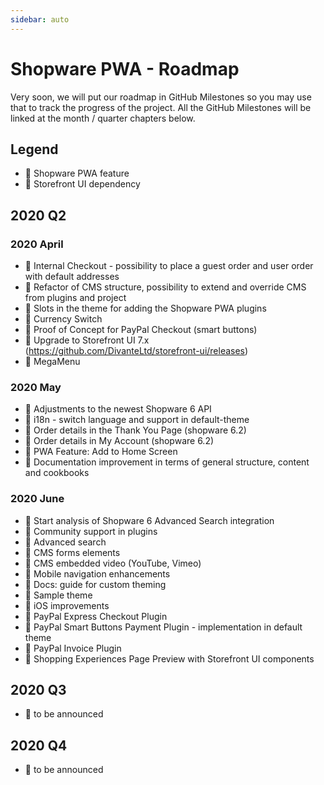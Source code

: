 ```yaml
---
sidebar: auto
---
```


# Shopware PWA - Roadmap

Very soon, we will put our roadmap in GitHub Milestones so you may use that to track the progress of the project. All the GitHub Milestones will be linked at the month / quarter chapters below.

## Legend

* :blue_heart: Shopware PWA feature
* :green_heart: Storefront UI dependency

## 2020 Q2 

### 2020 April

* :blue_heart: Internal Checkout - possibility to place a guest order and user order with default addresses
* :blue_heart: Refactor of CMS structure, possibility to extend and override CMS from plugins and project
* :blue_heart: Slots in the theme for adding the Shopware PWA plugins
* :blue_heart: Currency Switch
* :blue_heart: Proof of Concept for PayPal Checkout (smart buttons)
* :green_heart: Upgrade to Storefront UI 7.x (https://github.com/DivanteLtd/storefront-ui/releases)
* :green_heart: MegaMenu

### 2020 May

* :blue_heart: Adjustments to the newest Shopware 6 API
* :blue_heart: i18n - switch language and support in default-theme
* :blue_heart: Order details in the Thank You Page (shopware 6.2)
* :blue_heart: Order details in My Account (shopware 6.2)
* :blue_heart: PWA Feature: Add to Home Screen
* :blue_heart: Documentation improvement in terms of general structure, content and cookbooks

### 2020 June

* :blue_heart: Start analysis of Shopware 6 Advanced Search integration
* :blue_heart: Community support in plugins
* :blue_heart: Advanced search
* :blue_heart: CMS forms elements
* :green_heart: CMS embedded video (YouTube, Vimeo)
* :blue_heart: Mobile navigation enhancements
* :blue_heart: Docs: guide for custom theming
* :blue_heart: Sample theme
* :blue_heart: iOS improvements
* :blue_heart: PayPal Express Checkout Plugin
* :blue_heart: PayPal Smart Buttons Payment Plugin - implementation in default theme
* :blue_heart: PayPal Invoice Plugin
* :blue_heart: Shopping Experiences Page Preview with Storefront UI components

## 2020 Q3

* :blue_heart: to be announced

## 2020 Q4

* :blue_heart: to be announced
